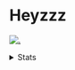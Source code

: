 # Heyzzz  

[![.](https://skillicons.dev/icons?i=js,java)](https://skillicons.dev)  

<details>
<summary>Stats</summary
<!--START_SECTION:waka-->

```txt
JavaScript   41 mins         ████████████░░░░░░░░░░░░░   47.71 %
TypeScript   34 mins         ██████████░░░░░░░░░░░░░░░   39.67 %
XML          5 mins          █▓░░░░░░░░░░░░░░░░░░░░░░░   06.61 %
JSON         5 mins          █▓░░░░░░░░░░░░░░░░░░░░░░░   06.01 %
```

<!--END_SECTION:waka-->
</details>
